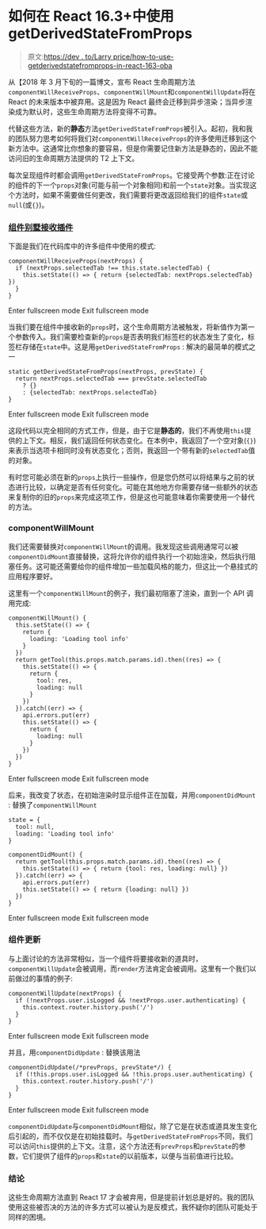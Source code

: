# 如何在 React 16.3+中使用 getDerivedStateFromProps

> 原文:[https://dev . to/Larry price/how-to-use-getderivedstatefromprops-in-react-163-oba](https://dev.to/larryprice/how-to-use-getderivedstatefromprops-in-react-163-oba)

从【2018 年 3 月下旬的一篇博文，宣布 React 生命周期方法`componentWillReceiveProps`、`componentWillMount`和`componentWillUpdate`将在 React 的未来版本中被弃用。这是因为 React 最终会迁移到异步渲染；当异步渲染成为默认时，这些生命周期方法将变得不可靠。

代替这些方法，新的**静态**方法`getDerivedStateFromProps`被引入。起初，我和我的团队努力思考如何将我们对`componentWillReceiveProps`的许多使用迁移到这个新方法中。这通常比你想象的要容易，但是你需要记住新方法是静态的，因此不能访问旧的生命周期方法提供的 T2 上下文。

每次呈现组件时都会调用`getDerivedStateFromProps`。它接受两个参数:正在讨论的组件的下一个`props`对象(可能与前一个对象相同)和前一个`state`对象。当实现这个方法时，如果不需要做任何更改，我们需要将更改返回给我们的组件`state`或`null`(或`{}`)。

### [组件别墅接收插件](#componentwillreceiveprops)

下面是我们在代码库中的许多组件中使用的模式:

```
componentWillReceiveProps(nextProps) {
  if (nextProps.selectedTab !== this.state.selectedTab) {
    this.setState(() => { return {selectedTab: nextProps.selectedTab} })
  }
} 
```

Enter fullscreen mode Exit fullscreen mode

当我们要在组件中接收新的`props`时，这个生命周期方法被触发，将新值作为第一个参数传入。我们需要检查新的`props`是否表明我们标签栏的状态发生了变化，标签栏存储在`state`中。这是用`getDerivedStateFromProps` :
解决的最简单的模式之一

```
static getDerivedStateFromProps(nextProps, prevState) {
  return nextProps.selectedTab === prevState.selectedTab
    ? {}
    : {selectedTab: nextProps.selectedTab}
} 
```

Enter fullscreen mode Exit fullscreen mode

这段代码以完全相同的方式工作，但是，由于它是**静态的**，我们不再使用`this`提供的上下文。相反，我们返回任何状态变化。在本例中，我返回了一个空对象(`{}`)来表示当选项卡相同时没有状态变化；否则，我返回一个带有新的`selectedTab`值的对象。

有时您可能必须在新的`props`上执行一些操作，但是您仍然可以将结果与之前的状态进行比较，以确定是否有任何变化。可能在其他地方你需要存储一些额外的状态来复制你的旧的`props`来完成这项工作，但是这也可能意味着你需要使用一个替代的方法。

### componentWillMount

我们还需要替换对`componentWillMount`的调用。我发现这些调用通常可以被`componentDidMount`直接替换，这将允许你的组件执行一个初始渲染，然后执行阻塞任务。这可能还需要给你的组件增加一些加载风格的能力，但这比一个悬挂式的应用程序要好。

这里有一个`componentWillMount`的例子，我们最初阻塞了渲染，直到一个 API 调用完成:

```
componentWillMount() {
  this.setState(() => {
    return {
      loading: 'Loading tool info'
    }
  })
  return getTool(this.props.match.params.id).then((res) => {
    this.setState(() => {
      return {
        tool: res,
        loading: null
      }
    })
  }).catch((err) => {
    api.errors.put(err)
    this.setState(() => {
      return {
        loading: null
      }
    })
  })
} 
```

Enter fullscreen mode Exit fullscreen mode

后来，我改变了状态，在初始渲染时显示组件正在加载，并用`componentDidMount` :
替换了`componentWillMount`

```
state = {
  tool: null,
  loading: 'Loading tool info'
}

componentDidMount() {
  return getTool(this.props.match.params.id).then((res) => {
    this.setState(() => { return {tool: res, loading: null} })
  }).catch((err) => {
    api.errors.put(err)
    this.setState(() => { return {loading: null} })
  })
} 
```

Enter fullscreen mode Exit fullscreen mode

### 组件更新

与上面讨论的方法非常相似，当一个组件将要接收新的道具时，`componentWillUpdate`会被调用，而`render`方法肯定会被调用。这里有一个我们以前做过的事情的例子:

```
componentWillUpdate(nextProps) {
  if (!nextProps.user.isLogged && !nextProps.user.authenticating) {
    this.context.router.history.push('/')
  }
} 
```

Enter fullscreen mode Exit fullscreen mode

并且，用`componentDidUpdate` :
替换该用法

```
componentDidUpdate(/*prevProps, prevState*/) {
  if (!this.props.user.isLogged && !this.props.user.authenticating) {
    this.context.router.history.push('/')
  }
} 
```

Enter fullscreen mode Exit fullscreen mode

`componentDidUpdate`与`componentDidMount`相似，除了它是在状态或道具发生变化后引起的，而不仅仅是在初始挂载时。与`getDerivedStateFromProps`不同，我们可以访问`this`提供的上下文。注意，这个方法还有`prevProps`和`prevState`的参数，它们提供了组件的`props`和`state`的以前版本，以便与当前值进行比较。

### 结论

这些生命周期方法直到 React 17 才会被弃用，但是提前计划总是好的。我的团队使用这些被否决的方法的许多方式可以被认为是反模式，我怀疑你的团队可能处于同样的困境。